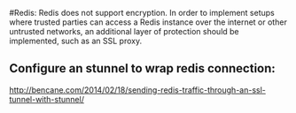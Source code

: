 

#Redis:
Redis does not support encryption. In order to implement setups where trusted parties can access a Redis instance over the internet or other untrusted networks, an additional layer of protection should be implemented, such as an SSL proxy.

## Configure an stunnel to wrap redis connection:

http://bencane.com/2014/02/18/sending-redis-traffic-through-an-ssl-tunnel-with-stunnel/
